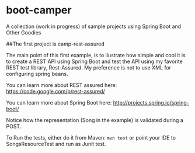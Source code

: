 boot-camper
===========

A collection (work in progress) of sample projects using Spring Boot and Other Goodies

##The first project is camp-rest-assured

The main point of this first example, is to ilustrate how simple and cool it is to create a REST API
using Spring Boot and test the API using my favorite REST test library, Rest-Assured.
My preference is not to use XML for configuring spring beans.

You can learn more about REST assured here: https://code.google.com/p/rest-assured/

You can learn more about Spring Boot here: http://projects.spring.io/spring-boot/
  
Notice how the representation (Song in the example) is validated during a POST.  

To Run the tests, either do it from Maven:  ```mvn test```  or point your IDE to SongsResourceTest and run as Junit test. 



  


